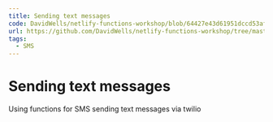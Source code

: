 ```yaml
---
title: Sending text messages
code: DavidWells/netlify-functions-workshop/blob/64427e43d61951dccd53af5e335748f9a4e1b8df/lessons-code-complete/use-cases/8-sending-sms/functions/twilio/twilio.js
url: https://github.com/DavidWells/netlify-functions-workshop/tree/master/lessons-code-complete/use-cases/8-sending-sms
tags: 
  - SMS
---
```


# Sending text messages

Using functions for SMS sending text messages via twilio

